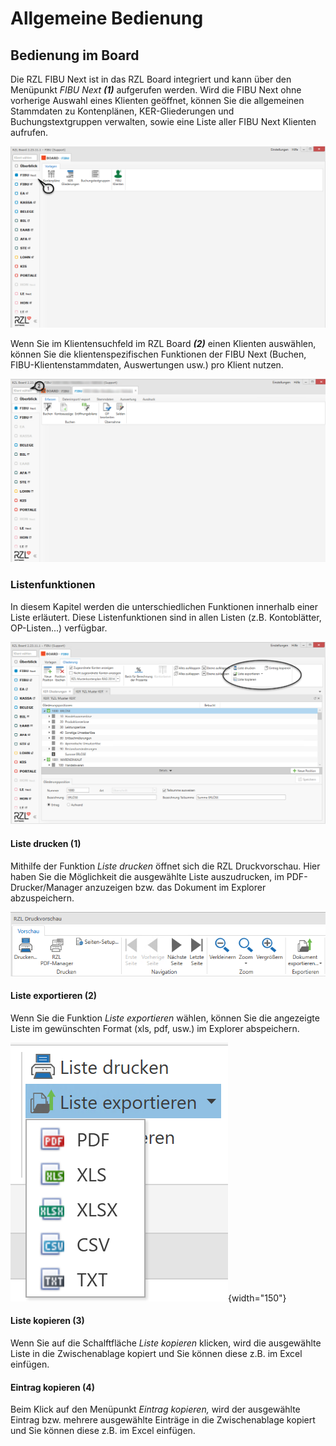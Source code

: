 # Allgemeine Bedienung

## Bedienung im Board


Die RZL FIBU Next ist in das RZL Board integriert und kann über den Menüpunkt *FIBU Next* ***(1)*** aufgerufen werden. Wird die FIBU Next ohne vorherige Auswahl eines Klienten geöffnet, können Sie die allgemeinen Stammdaten zu Kontenplänen, KER-Gliederungen und Buchungstextgruppen verwalten, sowie eine Liste aller FIBU Next Klienten aufrufen.


![Image](<img/NeuesElement64.png>)


Wenn Sie im Klientensuchfeld im RZL Board ***(2)*** einen Klienten auswählen, können Sie die klientenspezifischen Funktionen der FIBU Next (Buchen, FIBU-Klientenstammdaten, Auswertungen usw.) pro Klient nutzen.


![Image](<img/NeuesElement65.png>)

### Listenfunktionen

In diesem Kapitel werden die unterschiedlichen Funktionen innerhalb einer Liste erläutert. Diese Listenfunktionen sind in allen Listen (z.B. Kontoblätter, OP-Listen...) verfügbar.


![Image](<img/NeuesElement66.png>)

#### Liste drucken (1)

Mithilfe der Funktion *Liste drucken* öffnet sich die RZL Druckvorschau. Hier haben Sie die Möglichkeit die ausgewählte Liste auszudrucken, im PDF-Drucker/Manager anzuzeigen bzw. das Dokument im Explorer abzuspeichern.


![Image](<img/NeuesElement67.png>)

#### Liste exportieren (2)

Wenn Sie die Funktion *Liste exportieren* wählen, können Sie die angezeigte Liste im gewünschten Format (xls, pdf, usw.) im Explorer abspeichern.


![Image](<img/NeuesElement58.png>){width="150"}

#### Liste kopieren (3)

Wenn Sie auf die Schalftfläche *Liste kopieren* klicken, wird die ausgewählte Liste in die Zwischenablage kopiert und Sie können diese z.B. im Excel einfügen.

#### Eintrag kopieren (4)

Beim Klick auf den Menüpunkt *Eintrag kopieren,* wird der ausgewählte Eintrag bzw. mehrere ausgewählte Einträge in die Zwischenablage kopiert und Sie können diese z.B. im Excel einfügen.

